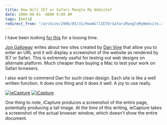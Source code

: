 ```yaml
---
title: How Will IE7 or Safari Mangle My Website?
date: 2006-06-01 -0800 9:00 AM
tags: [meta]
redirect_from: "/archive/2006/05/31/HowWillIE7OrSafariMangleMyWebsite.aspx/"
---
```


I have been looking [for
this](http://weblogs.asp.net/jgalloway/archive/2006/06/01/The-easiest-way-to-see-your-site-in-IE7-and-Safari.aspx "The easy way to view in Safari or IE 7")
for a looong time.

[Jon Galloway](http://weblogs.asp.net/jgalloway/ "Jon Galloway") writes
about two sites created by [Dan Vine](http://danvine.com/ "Dan Vine")
that allow you to enter an URL and it will display a screenshot of the
website as rendered by IE7 or Safari. This is extremely useful for
testing out web designs on alternate platform. Much cheaper than buying
a Mac to test your work on Safari browsers.

I also want to commend Dan for such clean design. Each site is like a
well written function. It does one thing and it does it well. A joy to
use really.

[![ieCapture](https://haacked.com/images/iecapture.png)](http://www.danvine.com/iecapture/ "Capture Screenshots using IE7")
[![iCapture](https://haacked.com/images/icapture.gif)](http://www.danvine.com/icapture/ "Capture screenshots using Safari")

One thing to note, iCapture produces a screenshot of the entire page,
potentially producing a tall image. At the time of this writing,
ieCapture takes a screenshot of the actual browser window, which doesn’t
show the entire document.

